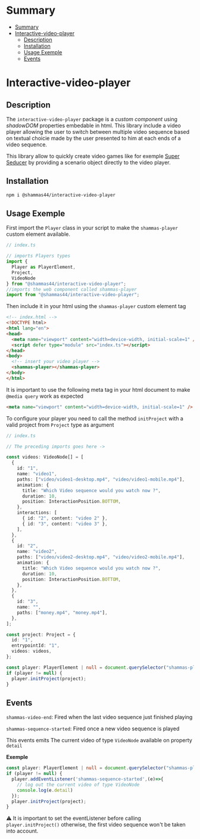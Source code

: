 # Summary

- [Summary](#summary)
- [Interactive-video-player](#interactive-video-player)
  - [Description](#description)
  - [Installation](#installation)
  - [Usage Exemple](#usage-exemple)
  - [Events](#events)

# Interactive-video-player

## Description

The `interactive-video-player` package is a _custom component_ using _shadowDOM_ properties embedable in html. This library include a video player allowing the user to switch between multiple video sequence based on textual choicie made by the user presented to him at each ends of a video sequence.

This library allow to quickly create video games like for exemple [Super Seducer](https://store.steampowered.com/app/695920/Super_Seducer__How_to_Talk_to_Girls/) by providing a scenario object directly to the video player.

## Installation

```bash
npm i @shammas44/interactive-video-player
```

## Usage Exemple

First import the `Player` class in your script to make the `shammas-player` custom element available.

```typescript
// index.ts

// imports Players types
import {
  Player as PlayerElement,
  Project,
  VideoNode
} from "@shammas44/interactive-video-player";
//imports the web component called shammas-player
import from "@shammas44/interactive-video-player";
```

Then include it in your html using the `shammas-player` custom element tag

```html
<!-- index.html -->
<!DOCTYPE html>
<html lang="en">
<head>
  <meta name="viewport" content="width=device-width, initial-scale=1" />
  <script defer type="module" src="index.ts"></script>
</head>
<body>
  <!-- insert your video player -->
  <shammas-player></shammas-player>
</body>
</html>
```

It is important to use the following meta tag in your html document to make `@media query` work as expected

```html
<meta name="viewport" content="width=device-width, initial-scale=1" />
```

To configure your player you need to call the method `initProject` with a valid project from `Project` type as argument

```typescript
// index.ts

// The preceding imports goes here ->

const videos: VideoNode[] = [
  {
    id: "1",
    name: "video1",
    paths: ["video/video1-desktop.mp4", "video/video1-mobile.mp4"],
    animation: {
      title: "Which Video sequence would you watch now ?",
      duration: 10,
      position: InteractionPosition.BOTTOM,
    },
    interactions: [
      { id: "2", content: "video 2" },
      { id: "3", content: "video 3" },
    ],
  },
  {
    id: "2",
    name: "video2",
    paths: ["video/video2-desktop.mp4", "video/video2-mobile.mp4"],
    animation: {
      title: "Which Video sequence would you watch now ?",
      duration: 10,
      position: InteractionPosition.BOTTOM,
    },
  },
  {
    id: "3",
    name: "",
    paths: ["money.mp4", "money.mp4"],
  },
];

const project: Project = {
  id: "1",
  entrypointId: "1",
  videos: videos,
};

const player: PlayerElement | null = document.querySelector("shammas-player");
if (player != null) {
  player.initProject(project);
}
```

## Events

`shammas-video-end`: Fired when the last video sequence just finished playing

`shammas-sequence-started`: Fired once a new video sequence is played

This events emits The current video of type `VideoNode` available on property `detail`

__Exemple__
```typescript
const player: PlayerElement | null = document.querySelector("shammas-player");
if (player != null) {
  player.addEventListener('shammas-sequence-started',(e)=>{
    // log out the current video of type VideoNode
    console.log(e.detail) 
  });
  player.initProject(project);
}
```
⚠️  It is important to set the eventListener before calling `player.initProject()` otherwise, the first video sequence won't be taken into account.


